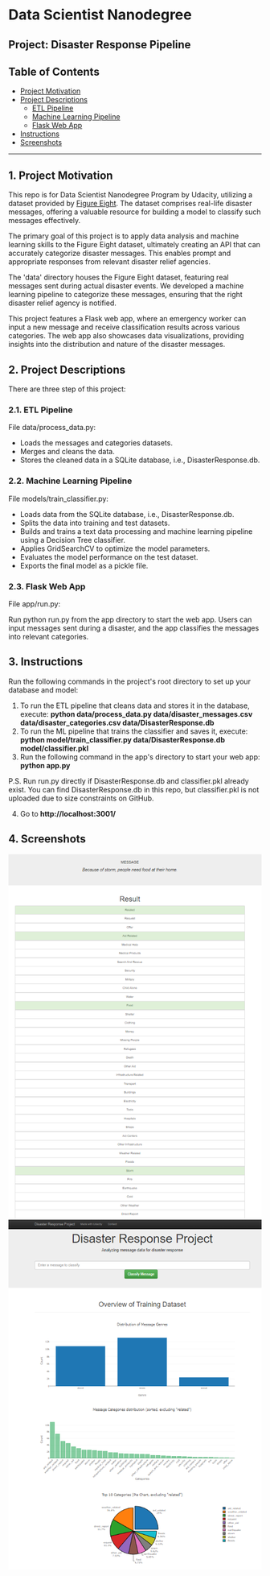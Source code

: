 # Data Scientist Nanodegree

## Project: Disaster Response Pipeline

## Table of Contents

- [Project Motivation](#overview)
- [Project Descriptions](#Descriptions)
  - [ETL Pipeline](#etl_pipeline)
  - [Machine Learning Pipeline](#ml_pipeline)
  - [Flask Web App](#flask)
- [Instructions](#run)
- [Screenshots](#ss)


***

<a id='motivation'></a>

## 1. Project Motivation

This repo is for Data Scientist Nanodegree Program by Udacity, utilizing a dataset provided by <a href="https://www.figure-eight.com/" target="_blank">Figure Eight</a>. The dataset comprises real-life disaster messages, offering a valuable resource for building a model to classify such messages effectively.

The primary goal of this project is to apply data analysis and machine learning skills to the Figure Eight dataset, ultimately creating an API that can accurately categorize disaster messages. This enables prompt and appropriate responses from relevant disaster relief agencies.

The 'data' directory houses the Figure Eight dataset, featuring real messages sent during actual disaster events. We developed a machine learning pipeline to categorize these messages, ensuring that the right disaster relief agency is notified.

This project features a Flask web app, where an emergency worker can input a new message and receive classification results across various categories. The web app also showcases data visualizations, providing insights into the distribution and nature of the disaster messages.


<a id='Descriptions'></a>

## 2. Project Descriptions

There are three step of this project:

<a id='etl_pipeline'></a>

### 2.1. ETL Pipeline

File data/process_data.py:

- Loads the messages and categories datasets.
- Merges and cleans the data.
- Stores the cleaned data in a SQLite database, i.e., DisasterResponse.db.
<a id='ml_pipeline'></a>

### 2.2. Machine Learning Pipeline

File models/train_classifier.py:

- Loads data from the SQLite database, i.e., DisasterResponse.db.
- Splits the data into training and test datasets.
- Builds and trains a text data processing and machine learning pipeline using a Decision Tree classifier.
- Applies GridSearchCV to optimize the model parameters.
- Evaluates the model performance on the test dataset.
- Exports the final model as a pickle file.
<a id='flask'></a>

### 2.3. Flask Web App

File app/run.py:

Run python run.py from the app directory to start the web app. Users can input messages sent during a disaster, and the app classifies the messages into relevant categories.

<a id='run'></a>

## 3. Instructions

Run the following commands in the project's root directory to set up your database and model:

1. To run the ETL pipeline that cleans data and stores it in the database, execute:
**python data/process_data.py data/disaster_messages.csv data/disaster_categories.csv data/DisasterResponse.db**
2. To run the ML pipeline that trains the classifier and saves it, execute:
**python model/train_classifier.py data/DisasterResponse.db model/classifier.pkl**
3. Run the following command in the app's directory to start your web app:
**python app.py**

P.S. Run run.py directly if DisasterResponse.db and classifier.pkl already exist. You can find DisasterResponse.db in this repo, but classifier.pkl is not uploaded due to size constraints on GitHub.

4. Go to **http://localhost:3001/**

<a id='ss'></a>
## 4. Screenshots

![Image description](Pic1.png)
![Image description](Pic2.png)
